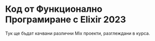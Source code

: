 # Код от Функционално Програмиране с Elixir 2023

Тук ще бъдат качвани различни Mix проекти, разглеждани в курса.